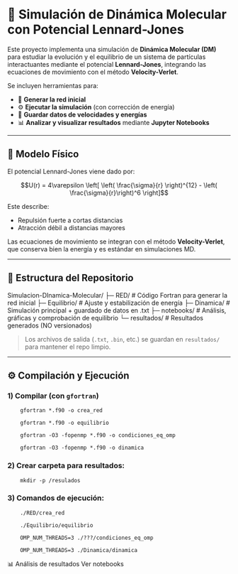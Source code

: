 # 🔬 Simulación de Dinámica Molecular con Potencial Lennard-Jones

Este proyecto implementa una simulación de **Dinámica Molecular (DM)** para estudiar la evolución y el equilibrio de un sistema de partículas interactuantes mediante el potencial **Lennard-Jones**, integrando las ecuaciones de movimiento con el método **Velocity-Verlet**.  

Se incluyen herramientas para:
- 🧱 **Generar la red inicial**
- ⚙️ **Ejecutar la simulación** (con corrección de energía)
- 💾 **Guardar datos de velocidades y energías**
- 📊 **Analizar y visualizar resultados** mediante **Jupyter Notebooks**

---

## 🧠 Modelo Físico

El potencial Lennard-Jones viene dado por:


$$U(r) = 4\varepsilon \left[ \left( \frac{\sigma}{r} \right)^{12} - \left( \frac{\sigma}{r}\right)^6 \right]$$


Este describe:
- Repulsión fuerte a cortas distancias  
- Atracción débil a distancias mayores  

Las ecuaciones de movimiento se integran con el método **Velocity-Verlet**, que conserva bien la energía y es estándar en simulaciones MD.

---

## 📂 Estructura del Repositorio

Simulacion-DInamica-Molecular/
├─ RED/                    # Código Fortran para generar la red inicial
├─ Equilibrio/     	   # Ajuste y estabilización de energía
├─ Dinamica/               # Simulación principal + guardado de datos en .txt
├─ notebooks/              # Análisis, gráficas y comprobación de equilibrio
└─ resultados/             # Resultados generados (NO versionados)

> Los archivos de salida (`.txt`, `.bin`, etc.) se guardan en `resultados/` para mantener el repo limpio.

---

## ⚙️ Compilación y Ejecución

### 1) Compilar (con `gfortran`)
		gfortran *.f90 -o crea_red

		gfortran *.f90 -o equilibrio

		gfortran -O3 -fopenmp *.f90 -o condiciones_eq_omp 
		
		gfortran -O3 -fopenmp *.f90 -o dinamica 


### 2) Crear carpeta para resultados:
		mkdir -p /resulados

### 3) Comandos de ejecución:
		./RED/crea_red

		./Equilibrio/equilibrio

		OMP_NUM_THREADS=3 ./???/condiciones_eq_omp 
	
		OMP_NUM_THREADS=3 ./Dinamica/dinamica 
	

📊 Análisis de resultados
Ver notebooks




